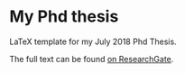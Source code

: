 # My Phd thesis

LaTeX template for my July 2018 Phd Thesis. 

The full text can be found [on ResearchGate](https://www.researchgate.net/profile/Thierry_Moudiki3).
